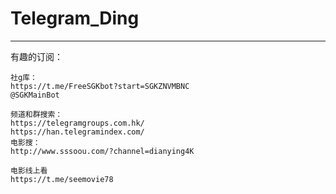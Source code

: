 # Telegram_Ding

---

有趣的订阅：

```
社g库：
https://t.me/FreeSGKbot?start=SGKZNVMBNC
@SGKMainBot

频道和群搜索：
https://telegramgroups.com.hk/
https://han.telegramindex.com/
电影搜：
http://www.sssoou.com/?channel=dianying4K

电影线上看
https://t.me/seemovie78

```

